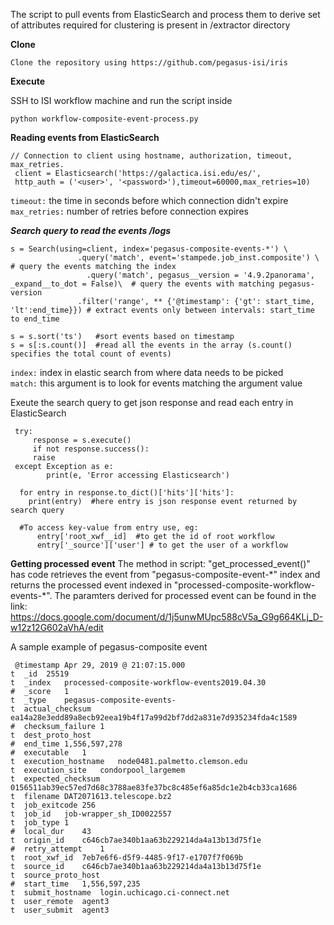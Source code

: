 

The script to pull events from ElasticSearch and process them to derive set of attributes required for clustering is present in /extractor directory

**Clone**

```
Clone the repository using https://github.com/pegasus-isi/iris
```

**Execute**

SSH to ISI workflow machine and run the script inside
```
python workflow-composite-event-process.py
```

**Reading events from ElasticSearch**

```
// Connection to client using hostname, authorization, timeout, max_retries. 
 client = Elasticsearch('https://galactica.isi.edu/es/', 
 http_auth = ('<user>', '<password>'),timeout=60000,max_retries=10)
```

```timeout:``` the time in seconds before which connection didn't expire\
```max_retries:``` number of retries before connection expires


***Search query to read the events /logs***
```
s = Search(using=client, index='pegasus-composite-events-*') \
               .query('match', event='stampede.job_inst.composite') \  # query the events matching the index
	             .query('match', pegasus__version = '4.9.2panorama', _expand__to_dot = False)\  # query the events with matching pegasus-version
               .filter('range', ** {'@timestamp': {'gt': start_time, 'lt':end_time}}) # extract events only between intervals: start_time to end_time

s = s.sort('ts')   #sort events based on timestamp
s = s[:s.count()]  #read all the events in the array (s.count() specifies the total count of events)
```

```index:``` index in elastic search from where data needs to be picked\
```match:``` this argument is to look for events matching the argument value

Exeute the search query to get json response and read each entry in ElasticSearch
```
 try:
     response = s.execute()
     if not response.success():
     raise
 except Exception as e:
        print(e, 'Error accessing Elasticsearch')
        
  for entry in response.to_dict()['hits']['hits']: 
    print(entry)  #here entry is json response event returned by search query
 
  #To access key-value from entry use, eg:
      entry['root_xwf__id]  #to get the id of root workflow
      entry['_source']['user'] # to get the user of a workflow
 ```

**Getting processed event**
The method in script: "get_processed_event()" has code retrieves the event from "pegasus-composite-event-\*" index and returns the processed event indexed in "processed-composite-workflow-events-\*". The paramters derived for processed event
can be found in the link:
<https://docs.google.com/document/d/1j5unwMUpc588cV5a_G9g664KLj_D-w12z12G602aVhA/edit>

A sample example of pegasus-composite event

```
 @timestamp	Apr 29, 2019 @ 21:07:15.000
t  _id	25519
t  _index	processed-composite-workflow-events2019.04.30
#  _score	1
t  _type	pegasus-composite-events-
t  actual_checksum	ea14a28e3edd89a8ecb92eea19b4f17a99d2bf7dd2a831e7d935234fda4c1589
#  checksum_failure	1
t  dest_proto_host	
#  end_time	1,556,597,278
#  executable	1
t  execution_hostname	node0481.palmetto.clemson.edu
t  execution_site	condorpool_largemem
t  expected_checksum	0156511ab39ec57ed7d68c3788ae83fe37bc8c485ef6a85dc1e2b4cb33ca1686
t  filename	DAT2071613.telescope.bz2
t  job_exitcode	256
t  job_id	job-wrapper_sh_ID0022557
t  job_type	1
#  local_dur	43
t  origin_id	c646cb7ae340b1aa63b229214da4a13b13d75f1e
#  retry_attempt	1
t  root_xwf_id	7eb7e6f6-d5f9-4485-9f17-e1707f7f069b
t  source_id	c646cb7ae340b1aa63b229214da4a13b13d75f1e
t  source_proto_host	
#  start_time	1,556,597,235
t  submit_hostname	login.uchicago.ci-connect.net
t  user_remote	agent3
t  user_submit	agent3
```


           

